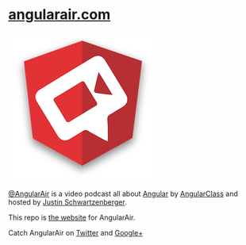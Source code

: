 # [angularair.com](http://angularair.com)

![AngularAir logo](src/assets/logo.png)

[@AngularAir](https://twitter.com/AngularAir) is a video podcast all about
[Angular](https://angular.io/) by
[AngularClass](https://angularclass.com/) and hosted by [Justin Schwartzenberger](https://twitter.com/schwarty).

This repo is [the website](http://angularair.github.io) for AngularAir.

Catch AngularAir on [Twitter](https://twitter.com/AngularAir) and
[Google+](https://plus.google.com/+AngularAirPodcast/)


